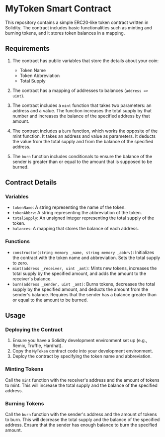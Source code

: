 # MyToken Smart Contract

This repository contains a simple ERC20-like token contract written in Solidity. The contract includes basic functionalities such as minting and burning tokens, and it stores token balances in a mapping.

## Requirements

1. The contract has public variables that store the details about your coin:
   - Token Name
   - Token Abbreviation
   - Total Supply

2. The contract has a mapping of addresses to balances (`address => uint`).

3. The contract includes a `mint` function that takes two parameters: an address and a value. The function increases the total supply by that number and increases the balance of the specified address by that amount.

4. The contract includes a `burn` function, which works the opposite of the mint function. It takes an address and value as parameters. It deducts the value from the total supply and from the balance of the specified address.

5. The `burn` function includes conditionals to ensure the balance of the sender is greater than or equal to the amount that is supposed to be burned.

## Contract Details

### Variables

- `tokenName`: A string representing the name of the token.
- `tokenAbbrv`: A string representing the abbreviation of the token.
- `totalSupply`: An unsigned integer representing the total supply of the token.
- `balances`: A mapping that stores the balance of each address.

### Functions

- `constructor(string memory _name, string memory _abbrv)`: Initializes the contract with the token name and abbreviation. Sets the total supply to zero.
- `mint(address _receiver, uint _amt)`: Mints new tokens, increases the total supply by the specified amount, and adds the amount to the receiver's balance.
- `burn(address _sender, uint _amt)`: Burns tokens, decreases the total supply by the specified amount, and deducts the amount from the sender's balance. Requires that the sender has a balance greater than or equal to the amount to be burned.

## Usage

### Deploying the Contract

1. Ensure you have a Solidity development environment set up (e.g., Remix, Truffle, Hardhat).
2. Copy the `MyToken` contract code into your development environment.
3. Deploy the contract by specifying the token name and abbreviation.

### Minting Tokens

Call the `mint` function with the receiver's address and the amount of tokens to mint. This will increase the total supply and the balance of the specified address.

### Burning Tokens

Call the `burn` function with the sender's address and the amount of tokens to burn. This will decrease the total supply and the balance of the specified address. Ensure that the sender has enough balance to burn the specified amount.

